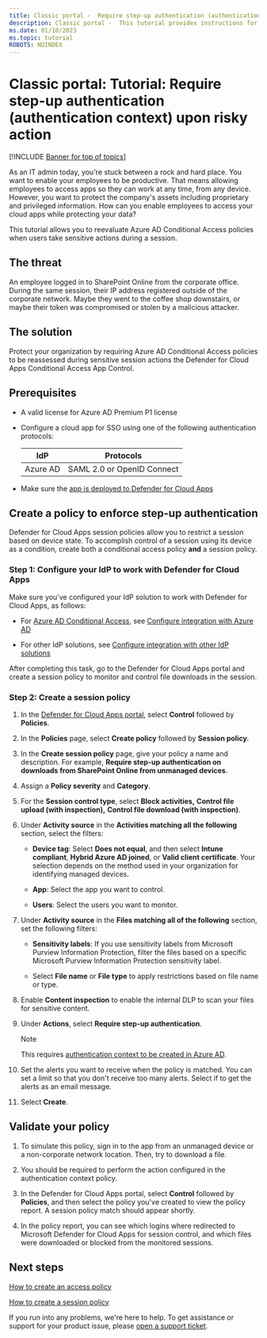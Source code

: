 ```yaml
---
title: Classic portal -  Require step-up authentication (authentication context) upon risky action
description: Classic portal -  This tutorial provides instructions for requiring step-up authentication (authentication context) upon risky action.
ms.date: 01/10/2023
ms.topic: tutorial
ROBOTS: NOINDEX
---
```

# Classic portal: Tutorial: Require step-up authentication (authentication context) upon risky action

[!INCLUDE [Banner for top of topics](includes/banner.md)]

As an IT admin today, you're stuck between a rock and hard place. You want to enable your employees to be productive. That means allowing employees to access apps so they can work at any time, from any device. However, you want to protect the company's assets including proprietary and privileged information. How can you enable employees to access your cloud apps while protecting your data?

This tutorial allows you to reevaluate Azure AD Conditional Access policies when users take sensitive actions during a session.

## The threat

An employee logged in to SharePoint Online from the corporate office. During the same session, their IP address registered outside of the corporate network. Maybe they went to the coffee shop downstairs, or maybe their token was compromised or stolen by a malicious attacker.

## The solution

Protect your organization by requiring Azure AD Conditional Access policies to be reassessed during sensitive session actions the Defender for Cloud Apps Conditional Access App Control.

## Prerequisites

- A valid license for Azure AD Premium P1 license

- Configure a cloud app for SSO using one of the following authentication protocols:

    | IdP   | Protocols                           |
    | ----------- | -------------------------- |
    | Azure AD    | SAML 2.0 or OpenID Connect |

- Make sure the [app is deployed to Defender for Cloud Apps](proxy-deployment-aad.md)

## Create a policy to enforce step-up authentication

Defender for Cloud Apps session policies allow you to restrict a session based on device state. To accomplish control of a session using its device as a condition, create both a conditional access policy **and** a session policy.

### Step 1: Configure your IdP to work with Defender for Cloud Apps

Make sure you've configured your IdP solution to work with Defender for Cloud Apps, as follows:

- For [Azure AD Conditional Access](/azure/active-directory/conditional-access/overview), see [Configure integration with Azure AD](proxy-deployment-aad.md#configure-integration-with-azure-ad)

- For other IdP solutions, see [Configure integration with other IdP solutions](proxy-deployment-featured-idp.md#configure-integration-with-other-idp-solutions)

After completing this task, go to the Defender for Cloud Apps portal and create a session policy to monitor and control file downloads in the session.

### Step 2: Create a session policy

1. In the [Defender for Cloud Apps portal](https://portal.cloudappsecurity.com/), select **Control** followed by **Policies**.

1. In the **Policies** page, select **Create policy** followed by **Session policy**.

1. In the **Create session policy** page, give your policy a name and description. For example, **Require step-up authentication on downloads from SharePoint Online from unmanaged devices**.

1. Assign a **Policy severity** and **Category**.

1. For the **Session control type**, select **Block activities,** **Control file upload (with inspection),** **Control file download (with inspection)**.

1. Under **Activity source** in the **Activities matching all the following** section, select the filters:

    - **Device tag**: Select **Does not equal**, and then select **Intune compliant**, **Hybrid Azure AD joined**, or **Valid client certificate**. Your selection depends on the method used in your organization for identifying managed devices.

    - **App**: Select the app you want to control.

    - **Users**: Select the users you want to monitor.

1. Under **Activity source** in the **Files matching all of the following** section, set the following filters:

    - **Sensitivity labels**: If you use sensitivity labels from Microsoft Purview Information Protection, filter the files based on a specific Microsoft Purview Information Protection sensitivity label.

    - Select **File name** or **File type** to apply restrictions based on file name or type.

1. Enable **Content inspection** to enable the internal DLP to scan your files for sensitive content.

1. Under **Actions**, select **Require step-up authentication**.

    >[!NOTE]
    >This requires [authentication context to be created in Azure AD](https://portal.azure.com/#blade/Microsoft_AAD_IAM/ConditionalAccessBlade/StepUpTags).

1. Set the alerts you want to receive when the policy is matched. You can set a limit so that you don't receive too many alerts. Select if to get the alerts as an email message.

1. Select **Create**.

## Validate your policy

1. To simulate this policy, sign in to the app from an unmanaged device or a non-corporate network location. Then, try to download a file.

1. You should be required to perform the action configured in the authentication context policy.

1. In the Defender for Cloud Apps portal, select **Control** followed by **Policies**, and then select the policy you've created to view the policy report. A session policy match should appear shortly.

1. In the policy report, you can see which logins where redirected to Microsoft Defender for Cloud Apps for session control, and which files were downloaded or blocked from the monitored sessions.

## Next steps

[How to create an access policy](access-policy-aad.md)

[How to create a session policy](session-policy-aad.md)

If you run into any problems, we're here to help. To get assistance or support for your product issue, please [open a support ticket](support-and-ts.md).
